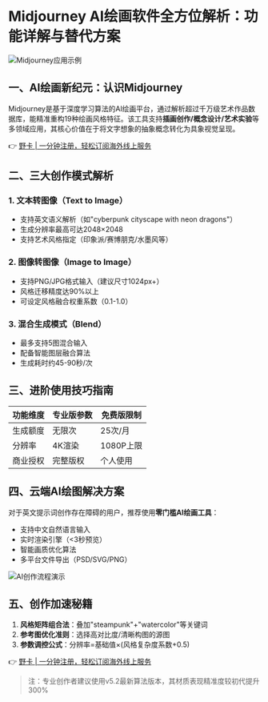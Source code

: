 # Midjourney AI绘画软件全方位解析：功能详解与替代方案

![Midjourney应用示例](https://bbtdd.com/wp-content/uploads/img/481025837990.webp)

## 一、AI绘画新纪元：认识Midjourney
Midjourney是基于深度学习算法的AI绘画平台，通过解析超过千万级艺术作品数据库，能精准重构19种绘画风格特征。该工具支持**插画创作/概念设计/艺术实验**等多领域应用，其核心价值在于将文字想象的抽象概念转化为具象视觉呈现。

👉 [野卡 | 一分钟注册，轻松订阅海外线上服务](https://bbtdd.com/yeka)

## 二、三大创作模式解析
### 1. 文本转图像（Text to Image）
- 支持英文语义解析（如"cyberpunk cityscape with neon dragons"）
- 生成分辨率最高可达2048×2048
- 支持艺术风格指定（印象派/赛博朋克/水墨风等）

### 2. 图像转图像（Image to Image）
- 支持PNG/JPG格式输入（建议尺寸1024px+）
- 风格迁移精度达90%以上
- 可设定风格融合权重系数（0.1-1.0）

### 3. 混合生成模式（Blend）
- 最多支持5图混合输入
- 配备智能图层融合算法
- 生成耗时约45-90秒/次

## 三、进阶使用技巧指南
| 功能维度 | 专业版参数 | 免费版限制 |
|---------|-----------|-----------|
| 生成额度 | 无限次 | 25次/月 |
| 分辨率 | 4K渲染 | 1080P上限 |
| 商业授权 | 完整版权 | 个人使用 |

## 四、云端AI绘图解决方案
对于英文提示词创作存在障碍的用户，推荐使用**零门槛AI绘画工具**：
- 支持中文自然语言输入
- 实时渲染引擎（<3秒预览）
- 智能画质优化算法
- 多平台文件导出（PSD/SVG/PNG）

![AI创作流程演示](https://bbtdd.com/wp-content/uploads/img/356619288.webp)

## 五、创作加速秘籍
1. **风格矩阵组合法**：叠加"steampunk"+"watercolor"等关键词
2. **参考图优化准则**：选择高对比度/清晰构图的源图
3. **参数调控公式**：分辨率=基础值×(风格复杂度系数+0.5)

👉 [野卡 | 一分钟注册，轻松订阅海外线上服务](https://bbtdd.com/yeka)

> 注：专业创作者建议使用v5.2最新算法版本，其材质表现精准度较初代提升300%